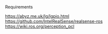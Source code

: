 Requirements

https://abyz.me.uk/lg/lgpio.html
https://github.com/IntelRealSense/realsense-ros
https://wiki.ros.org/perception_pcl